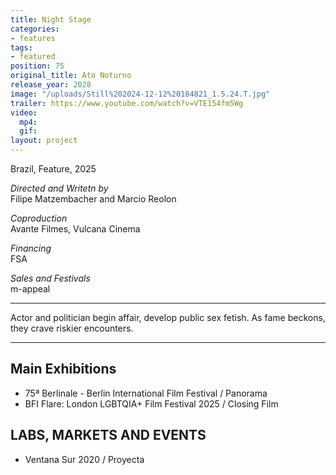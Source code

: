 ```yaml
---
title: Night Stage
categories:
- features
tags:
- featured
position: 75
original_title: Ato Noturno
release_year: 2028
image: "/uploads/Still%202024-12-12%20184821_1.5.24.T.jpg"
trailer: https://www.youtube.com/watch?v=VTE154fm5Wg
video:
  mp4: 
  gif: 
layout: project
---
```


Brazil, Feature, 2025

*Directed and Writetn by*\
Filipe Matzembacher and Marcio Reolon

*Coproduction*\
Avante Filmes, Vulcana Cinema

*Financing*\
FSA

*Sales and Festivals*\
m-appeal

***

Actor and politician begin affair, develop public sex fetish. As fame beckons, they crave riskier encounters.

***

## Main Exhibitions

* 75ª Berlinale - Berlin International Film Festival / Panorama
* BFI Flare: London LGBTQIA+ Film Festival 2025 / Closing Film

## LABS, MARKETS AND EVENTS

* Ventana Sur 2020 / Proyecta